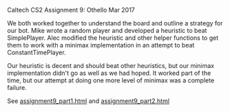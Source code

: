 Caltech CS2 Assignment 9: Othello Mar 2017

We both worked together to understand the board and outline a strategy for our bot. Mike wrote a random player and developed a heuristic to beat SimplePlayer. Alec modified the heuristic and other helper functions to get them to work with a minimax implementation in an attempt to beat ConstantTimePlayer.

Our heuristic is decent and should beat other heuristics, but our minimax implementation didn't go as well as we had hoped. It worked part of the time, but our attempt at doing one more level of minimax was a complete failure.

See [assignment9_part1.html](http://htmlpreview.github.io/?https://github.com/caltechcs2/othello/blob/master/assignment9_part1.html) and [assignment9_part2.html](http://htmlpreview.github.io/?https://github.com/caltechcs2/othello/blob/master/assignment9_part2.html)
